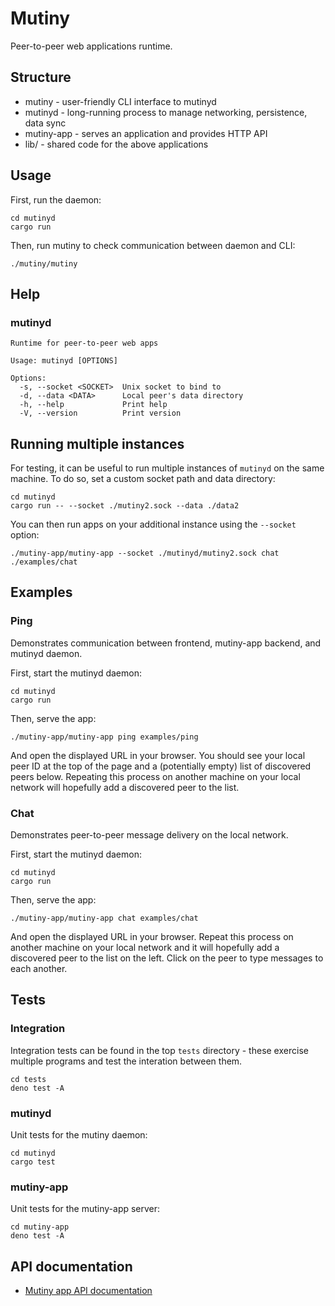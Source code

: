 # Mutiny

Peer-to-peer web applications runtime.

## Structure

* mutiny - user-friendly CLI interface to mutinyd
* mutinyd - long-running process to manage networking, persistence, data sync
* mutiny-app - serves an application and provides HTTP API
* lib/ - shared code for the above applications

## Usage

First, run the daemon:

```
cd mutinyd
cargo run
```

Then, run mutiny to check communication between daemon and CLI:

```
./mutiny/mutiny
```

## Help

### mutinyd

```
Runtime for peer-to-peer web apps

Usage: mutinyd [OPTIONS]

Options:
  -s, --socket <SOCKET>  Unix socket to bind to
  -d, --data <DATA>      Local peer's data directory
  -h, --help             Print help
  -V, --version          Print version
```

## Running multiple instances

For testing, it can be useful to run multiple instances of `mutinyd`
on the same machine. To do so, set a custom socket path and data
directory:

```
cd mutinyd
cargo run -- --socket ./mutiny2.sock --data ./data2
```

You can then run apps on your additional instance using the `--socket`
option:

```
./mutiny-app/mutiny-app --socket ./mutinyd/mutiny2.sock chat ./examples/chat
```

## Examples

### Ping

Demonstrates communication between frontend, mutiny-app backend, and mutinyd daemon.

First, start the mutinyd daemon:

```
cd mutinyd
cargo run
```

Then, serve the app:

```
./mutiny-app/mutiny-app ping examples/ping
```

And open the displayed URL in your browser. You should see your local peer
ID at the top of the page and a (potentially empty) list of discovered
peers below. Repeating this process on another machine on your local
network will hopefully add a discovered peer to the list.

### Chat

Demonstrates peer-to-peer message delivery on the local network.

First, start the mutinyd daemon:

```
cd mutinyd
cargo run
```

Then, serve the app:

```
./mutiny-app/mutiny-app chat examples/chat
```

And open the displayed URL in your browser. Repeat this process on another
machine on your local network and it will hopefully add a discovered
peer to the list on the left. Click on the peer to type messages to
each another.

## Tests

### Integration

Integration tests can be found in the top `tests` directory - these
exercise multiple programs and test the interation between them.

```
cd tests
deno test -A
```

### mutinyd

Unit tests for the mutiny daemon:

```
cd mutinyd
cargo test
```

### mutiny-app

Unit tests for the mutiny-app server:

```
cd mutiny-app
deno test -A
```

## API documentation

* [Mutiny app API documentation](https://github.com/caolan/mutiny/blob/main/docs/api.md)
